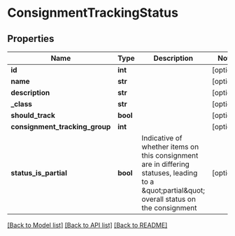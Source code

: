 # ConsignmentTrackingStatus

## Properties
Name | Type | Description | Notes
------------ | ------------- | ------------- | -------------
**id** | **int** |  | [optional] 
**name** | **str** |  | [optional] 
**description** | **str** |  | [optional] 
**_class** | **str** |  | [optional] 
**should_track** | **bool** |  | [optional] 
**consignment_tracking_group** | **int** |  | [optional] 
**status_is_partial** | **bool** | Indicative of whether items on this consignment are in differing statuses, leading to a \&quot;partial\&quot; overall  status on the consignment | [optional] 

[[Back to Model list]](../README.md#documentation-for-models) [[Back to API list]](../README.md#documentation-for-api-endpoints) [[Back to README]](../README.md)

